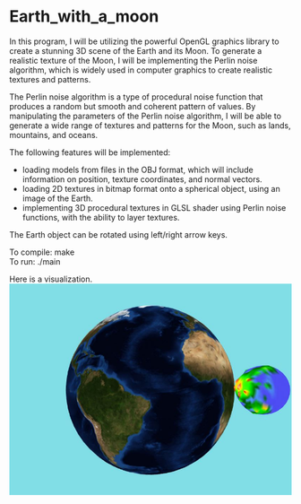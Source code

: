 # Earth_with_a_moon
In this program, I will be utilizing the powerful OpenGL graphics library to create a stunning 3D scene of the Earth and its Moon. To generate a realistic texture of the Moon, I will be implementing the Perlin noise algorithm, which is widely used in computer graphics to create realistic textures and patterns.

The Perlin noise algorithm is a type of procedural noise function that produces a random but smooth and coherent pattern of values. By manipulating the parameters of the Perlin noise algorithm, I will be able to generate a wide range of textures and patterns for the Moon, such as lands, mountains, and oceans.

The following features will be implemented:
 - loading models from files in the OBJ format, which will include information on position, texture coordinates, and normal vectors.
 - loading 2D textures in bitmap format onto a spherical object, using an image of the Earth.
 - implementing 3D procedural textures in GLSL shader using Perlin noise functions, with the ability to layer textures.
 
The Earth object can be rotated using left/right arrow keys.

To compile: make  
To run: ./main

Here is a visualization.  
![alt text](scene.JPG)
